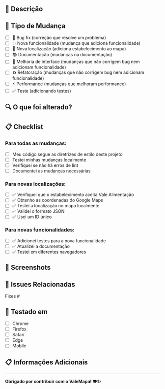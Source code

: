 ## 📝 Descrição

<!-- Descreva as mudanças que você fez -->

## 🎯 Tipo de Mudança

- [ ] 🐛 Bug fix (correção que resolve um problema)
- [ ] ✨ Nova funcionalidade (mudança que adiciona funcionalidade)
- [ ] 📍 Nova localização (adiciona estabelecimento ao mapa)
- [ ] 📚 Documentação (mudanças na documentação)
- [ ] 🎨 Melhoria de interface (mudanças que não corrigem bug nem adicionam funcionalidade)
- [ ] ♻️ Refatoração (mudanças que não corrigem bug nem adicionam funcionalidade)
- [ ] ⚡ Performance (mudanças que melhoram performance)
- [ ] ✅ Teste (adicionando testes)

## 🔍 O que foi alterado?

<!-- Liste as principais mudanças -->

## 📋 Checklist

### Para todas as mudanças:
- [ ] Meu código segue as diretrizes de estilo deste projeto
- [ ] Testei minhas mudanças localmente
- [ ] Verifiquei se não há erros de lint
- [ ] Documentei as mudanças necessárias

### Para novas localizações:
- [ ] ✅ Verifiquei que o estabelecimento aceita Vale Alimentação
- [ ] ✅ Obtenho as coordenadas do Google Maps
- [ ] ✅ Testei a localização no mapa localmente
- [ ] ✅ Validei o formato JSON
- [ ] ✅ Usei um ID único

### Para novas funcionalidades:
- [ ] ✅ Adicionei testes para a nova funcionalidade
- [ ] ✅ Atualizei a documentação
- [ ] ✅ Testei em diferentes navegadores

## 📸 Screenshots

<!-- Se aplicável, adicione screenshots para mostrar as mudanças -->

## 🔗 Issues Relacionadas

<!-- Use "Fixes #123" ou "Closes #123" para fechar issues automaticamente -->

Fixes #

## 📱 Testado em

- [ ] Chrome
- [ ] Firefox
- [ ] Safari
- [ ] Edge
- [ ] Mobile

## 📋 Informações Adicionais

<!-- Qualquer informação adicional que você gostaria de compartilhar -->

---

**Obrigado por contribuir com o ValeMapa! 🍽️✨** 